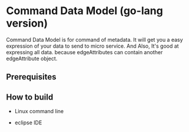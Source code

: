 Command Data Model (go-lang version)
=======================================

Command Data Model is for command of metadata. 
It will get you a easy expression of your data to send to micro service. And Also, It's good at expressing all data. because edgeAttributes can contain another edgeAttribute object.

## Prerequisites ##

## How to build ##
- Linux command line

- eclipse IDE
